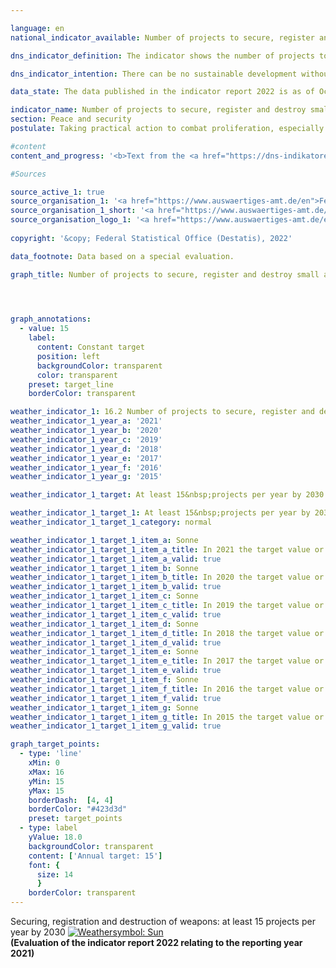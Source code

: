 ```yaml
---

language: en    
national_indicator_available: Number of projects to secure, register and destroy small arms and light weapons carried out by Germany in affected regions of the world    

dns_indicator_definition: The indicator shows the number of projects to secure, register and destroy small arms and light weapons (<abbr title="Small arms and light weapons">SALW</abbr>) carried out in Africa, Eastern and South-Eastern Europe, Latin America and Asia with German financial support.    

dns_indicator_intention: There can be no sustainable development without peace and no peace without sustainable development – as emphasised in the preamble to the 2030&nbsp;Agenda for Sustainable Development. With the measures covered by this indicator, Germany contributes to peacekeeping in a specific and tangible way. The goal is for Germany to carry out at least 15&nbsp;projects to secure, register and destroy <abbr title="Small arms and light weapons">SALW</abbr> each year.    

data_state: The data published in the indicator report 2022 is as of Oct 31 2022. The data shown on this platform is updated regularly, so that more current data may be available online than published in the <a href="https://dns-indikatoren.de/assets/publications/reports/en/2022.pdf">indicator report 2022</a>.    

indicator_name: Number of projects to secure, register and destroy small arms and light weapons carried out by Germany in affected regions of the world    
section: Peace and security    
postulate: Taking practical action to combat proliferation, especially of small arms    

#content     
content_and_progress: '<b>Text from the <a href="https://dns-indikatoren.de/assets/publications/reports/en/2021.pdf">Indicator Report 2021&nbsp;</a></b><br><br>The data for the indicator come from a special evaluation by the Federal Foreign Office. This special evaluation found that the number of projects run per year rose from 8&nbsp;in 2006&nbsp;to 31&nbsp;in 2019. According to the evaluation, the goal of Germany involving itself through at least 15&nbsp;projects annually was already achieved for the first time in 2012. With the exception of 2013, that target was also reached or even exceeded in the years that followed. The regional focuses of Germany’s involvement were in East and West Africa, the Western Balkans and Ukraine. Other projects were supported in Latin America and the Caribbean. It is possible that projects with run-times longer than one year were counted more than once.<br><br>The projects reported are not all financed exclusively by the Federal Foreign Office but may also receive third-party funds. The indicator therefore includes those projects only partially funded from the public purse. Notably, the number of projects carried out says nothing about their scale or their level of success. Clearly formulated and communicated criteria are essential, moreover, for a project to be unequivocally categorised as in line with the indicator’s aims. The German Government’s Annual Disarmament Report contains a list of projects with the objective of <abbr title="Small arms and light weapons">SALW</abbr> control, alongside their sources of funding. Their number differs from those reported for this indicator. One reason for this may be the particular focus of individual projects, which affects whether they are taken into account. This means that the indicator depicts more than the extent of state involvement in these projects.<br><br>In accordance with the guidelines on statistical reporting issued by its Development Assistance Committee, the Organisation for Economic Co-operation and Development (<abbr title="Organisation for Economic Co-operation and Development">OECD</abbr>) also publishes detailed figures on projects for reintegration and <abbr title="Small arms and light weapons">SALW</abbr> control (<abbr title="Creditor Reporting System">CRS</abbr> Purpose Code 15240). There are some discrepancies here too, which may arise from a project, though its objective is <abbr title="Small arms and light weapons">SALW</abbr> control, being part of a larger project with a focus which precludes its inclusion in this category.<br><br>If the indicator were based on the number of projects counted in the above-mentioned <abbr title="Organisation for Economic Co-operation and Development">OECD</abbr> category, the target of at least 15&nbsp;projects would have been reached in 2006&nbsp;and every year since 2016. The target value would not have been achieved in the intervening years. In 2019, the <abbr title="Organisation for Economic Co-operation and Development">OECD</abbr> counted 22&nbsp;projects. However, those projects also included measures for reintegrating former combatants from armed groups into society. Without such reintegration projects, the number of project exclusively or chiefly intended to combat <abbr title="Small arms and light weapons">SALW</abbr> would be lower.'    

#Sources    

source_active_1: true
source_organisation_1: '<a href="https://www.auswaertiges-amt.de/en">Federal Foreign Office</a>'
source_organisation_1_short: '<a href="https://www.auswaertiges-amt.de/en" target="_blank">Federal Foreign Office</a>'
source_organisation_logo_1: '<a href="https://www.auswaertiges-amt.de/en" target="_blank"><img src="https://dnsUpgradeEnvironment.github.io/dns-indicators/public/OrgImgEn/aa.png" alt="Federal Foreign Office" title=" Click here to visit the homepage of the organizationFederal Foreign Office" style="height:60px; width:148px; border: transparent"/></a>'
    
copyright: '&copy; Federal Statistical Office (Destatis), 2022'    

data_footnote: Data based on a special evaluation.    

graph_title: Number of projects to secure, register and destroy small arms and light weapons in affected regions of the world    

    


graph_annotations:
  - value: 15
    label:
      content: Constant target
      position: left
      backgroundColor: transparent
      color: transparent
    preset: target_line
    borderColor: transparent            

weather_indicator_1: 16.2 Number of projects to secure, register and destroy small arms and light weapons carried out by Germany in affected regions of the world
weather_indicator_1_year_a: '2021'
weather_indicator_1_year_b: '2020'
weather_indicator_1_year_c: '2019'
weather_indicator_1_year_d: '2018'
weather_indicator_1_year_e: '2017'
weather_indicator_1_year_f: '2016'
weather_indicator_1_year_g: '2015'

weather_indicator_1_target: At least 15&nbsp;projects per year by 2030

weather_indicator_1_target_1: At least 15&nbsp;projects per year by 2030
weather_indicator_1_target_1_category: normal

weather_indicator_1_target_1_item_a: Sonne
weather_indicator_1_target_1_item_a_title: In 2021 the target value or a better value was achieved and the average change did not point in the direction of deterioration.
weather_indicator_1_target_1_item_a_valid: true
weather_indicator_1_target_1_item_b: Sonne
weather_indicator_1_target_1_item_b_title: In 2020 the target value or a better value was achieved and the average change did not point in the direction of deterioration.
weather_indicator_1_target_1_item_b_valid: true
weather_indicator_1_target_1_item_c: Sonne
weather_indicator_1_target_1_item_c_title: In 2019 the target value or a better value was achieved and the average change did not point in the direction of deterioration.
weather_indicator_1_target_1_item_c_valid: true
weather_indicator_1_target_1_item_d: Sonne
weather_indicator_1_target_1_item_d_title: In 2018 the target value or a better value was achieved and the average change did not point in the direction of deterioration.
weather_indicator_1_target_1_item_d_valid: true
weather_indicator_1_target_1_item_e: Sonne
weather_indicator_1_target_1_item_e_title: In 2017 the target value or a better value was achieved and the average change did not point in the direction of deterioration.
weather_indicator_1_target_1_item_e_valid: true
weather_indicator_1_target_1_item_f: Sonne
weather_indicator_1_target_1_item_f_title: In 2016 the target value or a better value was achieved and the average change did not point in the direction of deterioration.
weather_indicator_1_target_1_item_f_valid: true
weather_indicator_1_target_1_item_g: Sonne
weather_indicator_1_target_1_item_g_title: In 2015 the target value or a better value was achieved and the average change did not point in the direction of deterioration.
weather_indicator_1_target_1_item_g_valid: true    

graph_target_points:
  - type: 'line'
    xMin: 0
    xMax: 16
    yMin: 15
    yMax: 15
    borderDash:  [4, 4]
    borderColor: "#423d3d"
    preset: target_points
  - type: label
    yValue: 18.0
    backgroundColor: transparent
    content: ['Annual target: 15']
    font: {
      size: 14
      }
    borderColor: transparent    
---
```



<div>
  <div class="my-header">
    <label class="default">Securing, registration and destruction of weapons: at least 15&nbsp;projects per year by 2030
      <a href="https://dnsUpgradeEnvironment.github.io/dns-indicators/en/status"><img src="https://g205sdgs.github.io/sdg-indicators/public/Wettersymbole/Sonne.png" title="In 2021 (Data as of Oct 31 2022) the target value or a better value was achieved and the average change did not point in the direction of deterioration." alt="Weathersymbol: Sun"/>
      </a>
    </label>
  </div>
</div>
<div class="my-header-note">
  <label class="default"><b>(Evaluation of the indicator report 2022 relating to the reporting year 2021)
  </b></label>
</div>